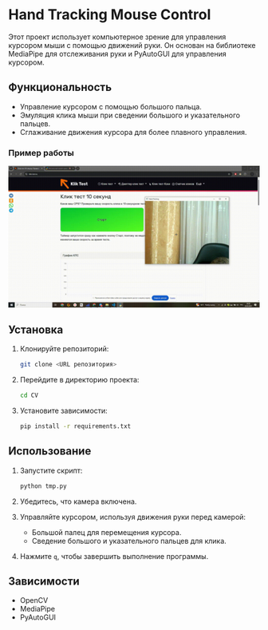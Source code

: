 # Hand Tracking Mouse Control

Этот проект использует компьютерное зрение для управления курсором мыши с помощью движений руки. Он основан на библиотеке MediaPipe для отслеживания руки и PyAutoGUI для управления курсором.

## Функциональность

- Управление курсором с помощью большого пальца.
- Эмуляция клика мыши при сведении большого и указательного пальцев.
- Сглаживание движения курсора для более плавного управления.

### Пример работы

![Пример работы](Запись-экрана-1-_online-video-cutter.com_.gif)

## Установка

1. Клонируйте репозиторий:
   ```bash
   git clone <URL репозитория>
   ```
2. Перейдите в директорию проекта:
   ```bash
   cd CV
   ```
3. Установите зависимости:
   ```bash
   pip install -r requirements.txt
   ```

## Использование

1. Запустите скрипт:
   ```bash
   python tmp.py
   ```
2. Убедитесь, что камера включена.
3. Управляйте курсором, используя движения руки перед камерой:
   - Большой палец для перемещения курсора.
   - Сведение большого и указательного пальцев для клика.

4. Нажмите `q`, чтобы завершить выполнение программы.



## Зависимости

- OpenCV
- MediaPipe
- PyAutoGUI

